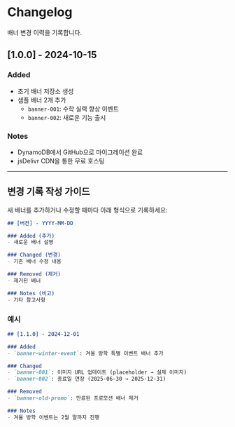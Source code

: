 # Changelog

배너 변경 이력을 기록합니다.

## [1.0.0] - 2024-10-15

### Added
- 초기 배너 저장소 생성
- 샘플 배너 2개 추가
  - `banner-001`: 수학 실력 향상 이벤트
  - `banner-002`: 새로운 기능 출시

### Notes
- DynamoDB에서 GitHub으로 마이그레이션 완료
- jsDelivr CDN을 통한 무료 호스팅

---

## 변경 기록 작성 가이드

새 배너를 추가하거나 수정할 때마다 아래 형식으로 기록하세요:

```markdown
## [버전] - YYYY-MM-DD

### Added (추가)
- 새로운 배너 설명

### Changed (변경)
- 기존 배너 수정 내용

### Removed (제거)
- 제거된 배너

### Notes (비고)
- 기타 참고사항
```

### 예시

```markdown
## [1.1.0] - 2024-12-01

### Added
- `banner-winter-event`: 겨울 방학 특별 이벤트 배너 추가

### Changed
- `banner-001`: 이미지 URL 업데이트 (placeholder → 실제 이미지)
- `banner-002`: 종료일 연장 (2025-06-30 → 2025-12-31)

### Removed
- `banner-old-promo`: 만료된 프로모션 배너 제거

### Notes
- 겨울 방학 이벤트는 2월 말까지 진행
```
